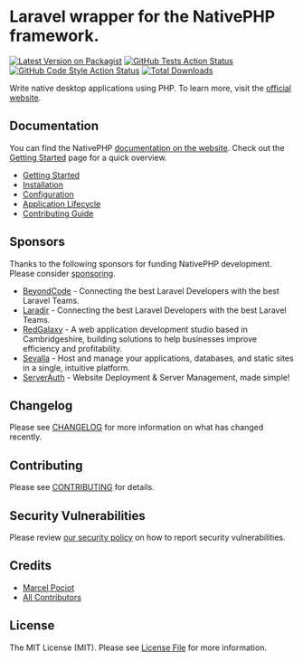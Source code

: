 # Laravel wrapper for the NativePHP framework.

[![Latest Version on Packagist](https://img.shields.io/packagist/v/nativephp/laravel.svg?style=flat-square)](https://packagist.org/packages/nativephp/laravel)
[![GitHub Tests Action Status](https://img.shields.io/github/actions/workflow/status/nativephp/laravel/run-tests.yml?branch=main&label=tests&style=flat-square)](https://github.com/nativephp/laravel/actions?query=workflow%3Arun-tests+branch%3Amain)
[![GitHub Code Style Action Status](https://img.shields.io/github/actions/workflow/status/nativephp/laravel/fix-php-code-style-issues.yml?branch=main&label=code%20style&style=flat-square)](https://github.com/nativephp/laravel/actions?query=workflow%3A"Fix+PHP+code+style+issues"+branch%3Amain)
[![Total Downloads](https://img.shields.io/packagist/dt/nativephp/laravel?style=flat-square)](https://packagist.org/packages/nativephp/laravel)

Write native desktop applications using PHP.
To learn more, visit the [official website](https://nativephp.com).

## Documentation

You can find the NativePHP [documentation on the website](https://nativephp.com).
Check out the [Getting Started](https://nativephp.com/docs/1/getting-started/introduction) page for a quick overview.
- [Getting Started](https://nativephp.com/docs/1/getting-started/introduction)
- [Installation](https://nativephp.com/docs/1/getting-started/installation)
- [Configuration](https://nativephp.com/docs/1/getting-started/configuration)
- [Application Lifecycle](https://nativephp.com/docs/1/the-basics/app-lifecycle)
- [Contributing Guide](https://github.com/NativePHP/laravel/blob/main/CONTRIBUTING.md)

## Sponsors

Thanks to the following sponsors for funding NativePHP development. Please consider [sponsoring](https://github.com/sponsors/simonhamp).

- [BeyondCode](https://beyondco.de/?utm_source=nativephp-docs&utm_medium=logo&utm_campaign=nativephp) - Connecting the best Laravel Developers with the best Laravel Teams.
- [Laradir](https://laradir.com/?ref=nativephp-docs) - Connecting the best Laravel Developers with the best Laravel Teams.
- [RedGalaxy](https://www.redgalaxy.co.uk) - A web application development studio based in Cambridgeshire, building solutions to help businesses improve efficiency and profitability.
- [Sevalla](https://sevalla.com/?utm_source=nativephp&utm_medium=Referral&utm_campaign=homepage) - Host and manage your applications, databases, and static sites in a single, intuitive platform.
- [ServerAuth](https://serverauth.com) - Website Deployment & Server Management, made simple!

## Changelog

Please see [CHANGELOG](CHANGELOG.md) for more information on what has changed recently.

## Contributing

Please see [CONTRIBUTING](CONTRIBUTING.md) for details.

## Security Vulnerabilities

Please review [our security policy](../../security/policy) on how to report security vulnerabilities.

## Credits

- [Marcel Pociot](https://github.com/mpociot)
- [All Contributors](../../contributors)

## License

The MIT License (MIT). Please see [License File](LICENSE.md) for more information.
